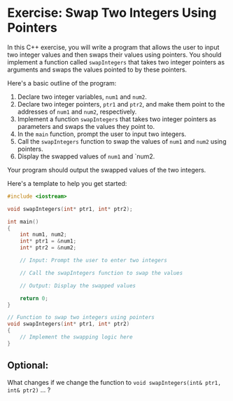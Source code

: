 # Exercise: Swap Two Integers Using Pointers

In this C++ exercise, you will write a program that allows the user to input two integer values and then swaps their values using pointers. You should implement a function called `swapIntegers` that takes two integer pointers as arguments and swaps the values pointed to by these pointers.

Here's a basic outline of the program:

1. Declare two integer variables, `num1` and `num2`.
2. Declare two integer pointers, `ptr1` and `ptr2`, and make them point to the addresses of `num1` and `num2`, respectively.
3. Implement a function `swapIntegers` that takes two integer pointers as parameters and swaps the values they point to.
4. In the `main` function, prompt the user to input two integers.
5. Call the `swapIntegers` function to swap the values of `num1` and `num2` using pointers.
6. Display the swapped values of `num1` and `num2.

Your program should output the swapped values of the two integers.

Here's a template to help you get started:

```cpp
#include <iostream>

void swapIntegers(int* ptr1, int* ptr2);

int main()
{
    int num1, num2;
    int* ptr1 = &num1;
    int* ptr2 = &num2;

    // Input: Prompt the user to enter two integers

    // Call the swapIntegers function to swap the values

    // Output: Display the swapped values

    return 0;
}

// Function to swap two integers using pointers
void swapIntegers(int* ptr1, int* ptr2)
{
    // Implement the swapping logic here
}

 ```

## Optional:
What changes if we change the function to
`void swapIntegers(int& ptr1, int& ptr2)` ... ?
